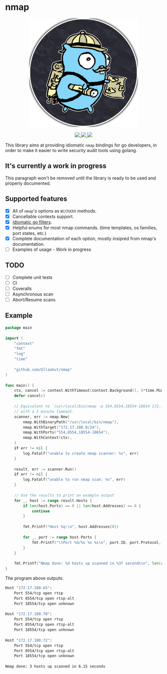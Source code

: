 # nmap

<p align="center">
    <img width="350" src="img/logo.png"/>
<p>

<p align="center">
    <a href="LICENSE">
        <img src="https://img.shields.io/badge/license-MIT-blue.svg?style=flat" />
    </a>
    <a href="https://godoc.org/github.com/Ullaakut/nmap">
        <img src="https://godoc.org/github.com/Ullaakut/cameradar?status.svg" />
    </a>
    <a href="https://goreportcard.com/report/github.com/ullaakut/nmap">
        <img src="https://goreportcard.com/badge/github.com/ullaakut/nmap">
    </a>
<p>

This library aims at providing idiomatic `nmap` bindings for go developers, in order to make it easier to write security audit tools using golang.

<!-- It allows not only to parse the XML output of nmap, but also to get the output of nmap as it is running, through a channel. This can be useful for computing a scan's progress, or simply displaying live information to your users. -->

## It's currently a work in progress

This paragraph won't be removed until the library is ready to be used and properly documented.

## Supported features

- [x] All of `nmap`'s options as `WithXXX` methods.
- [x] Cancellable contexts support.
- [x] [Idiomatic go filters](examples/service_detection/main.go#L19).
- [x] Helpful enums for most nmap commands. (time templates, os families, port states, etc.)
- [x] Complete documentation of each option, mostly insipred from nmap's documentation.
- [ ] Examples of usage - Work in progress

## TODO

- [ ] Complete unit tests
- [ ] CI
- [ ] Coveralls
- [ ] Asynchronous scan
- [ ] Abort/Resume scans

## Example

```go
package main

import (
    "context"
    "fmt"
    "log"
    "time"

    "github.com/Ullaakut/nmap"
)

func main() {
    ctx, cancel := context.WithTimeout(context.Background(), 5*time.Minute)
    defer cancel()

    // Equivalent to `/usr/local/bin/nmap -p 554,8554,18554-18654 172.17.100.0/24`,
    // with a 5 minute timeout.
    scanner, err := nmap.New(
        nmap.WithBinaryPath("/usr/local/bin/nmap"),
        nmap.WithTarget("172.17.100.0/24"),
        nmap.WithPorts("554,8554,18554-18654"),
        nmap.WithContext(ctx),
    )
    if err != nil {
        log.Fatalf("unable to create nmap scanner: %v", err)
    }

    result, err := scanner.Run()
    if err != nil {
        log.Fatalf("unable to run nmap scan: %v", err)
    }

    // Use the results to print an example output
    for _, host := range result.Hosts {
        if len(host.Ports) == 0 || len(host.Addresses) == 0 {
            continue
        }

        fmt.Printf("Host %q:\n", host.Addresses[0])

        for _, port := range host.Ports {
            fmt.Printf("\tPort %d/%s %s %s\n", port.ID, port.Protocol, port.State, port.Service.Name)
        }
    }

    fmt.Printf("Nmap done: %d hosts up scanned in %3f seconds\n", len(result.Hosts), result.Stats.Finished.Elapsed)
}
```

The program above outputs:

```bash
Host "172.17.100.65":
    Port 554/tcp open rtsp
    Port 8554/tcp open rtsp-alt
    Port 18554/tcp open unknown

Host "172.17.100.70":
    Port 554/tcp open rtsp
    Port 8554/tcp open rtsp-alt
    Port 18554/tcp open unknown

Host "172.17.100.72":
    Port 554/tcp open rtsp
    Port 8554/tcp open rtsp-alt
    Port 18554/tcp open unknown

Nmap done: 3 hosts up scanned in 6.15 seconds
```
